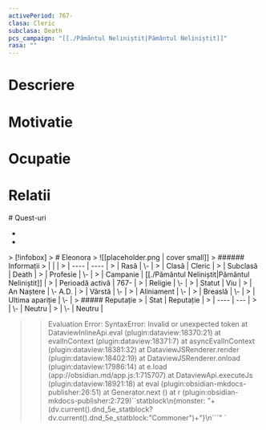 ```yaml
---
activePeriod: 767-
clasa: Cleric
subclasa: Death
pcs_campaign: "[[./Pământul Neliniștit|Pământul Neliniștit]]"
rasa: ""
---
```

# Descriere
# Motivatie
# Ocupatie
# Relatii
<div><ul class="dataview list-view-ul"></ul></div>
# Quest-uri 
<div><ul class="dataview list-view-ul"><li><span></span></li><li><span></span></li></ul></div>
> [!infobox]
> # Eleonora
> ![[placeholder.png | cover small]]
> ###### Informații
> |  |   |
> | ---- | ---- |
> | Rasă | \- |
> | Clasă | Cleric |
> | Subclasă | Death |
> | Profesie | \- |
> | Campanie |  [[./Pământul Neliniștit|Pământul Neliniștit]] |
> | Perioadă activă |  767- |
> | Religie |  \- |
> | Statut | Viu | 
> | An Naștere | \- A.D. |
> | Vârstă | \- |
> | Aliniament | \- |
> | Breaslă | \- |
> | Ultima apariție | \- |
> ##### Reputație
> | Stat |  Reputație |
> | ---- |  --- |
> | \- |  Neutru |
> | \- |  Neutru |


>>
>>Evaluation Error: SyntaxError: Invalid or unexpected token
    at DataviewInlineApi.eval (plugin:dataview:18370:21)
    at evalInContext (plugin:dataview:18371:7)
    at asyncEvalInContext (plugin:dataview:18381:32)
    at DataviewJSRenderer.render (plugin:dataview:18402:19)
    at DataviewJSRenderer.onload (plugin:dataview:17986:14)
    at e.load (app://obsidian.md/app.js:1:715707)
    at DataviewApi.executeJs (plugin:dataview:18921:18)
    at eval (plugin:obsidian-mkdocs-publisher:26:51)
    at Generator.next (<anonymous>)
    at r (plugin:obsidian-mkdocs-publisher:2:729)``statblock\n{monster: "+(dv.current().dnd_5e_statblock?dv.current().dnd_5e_statblock:"Commoner")+"}\n```" `

